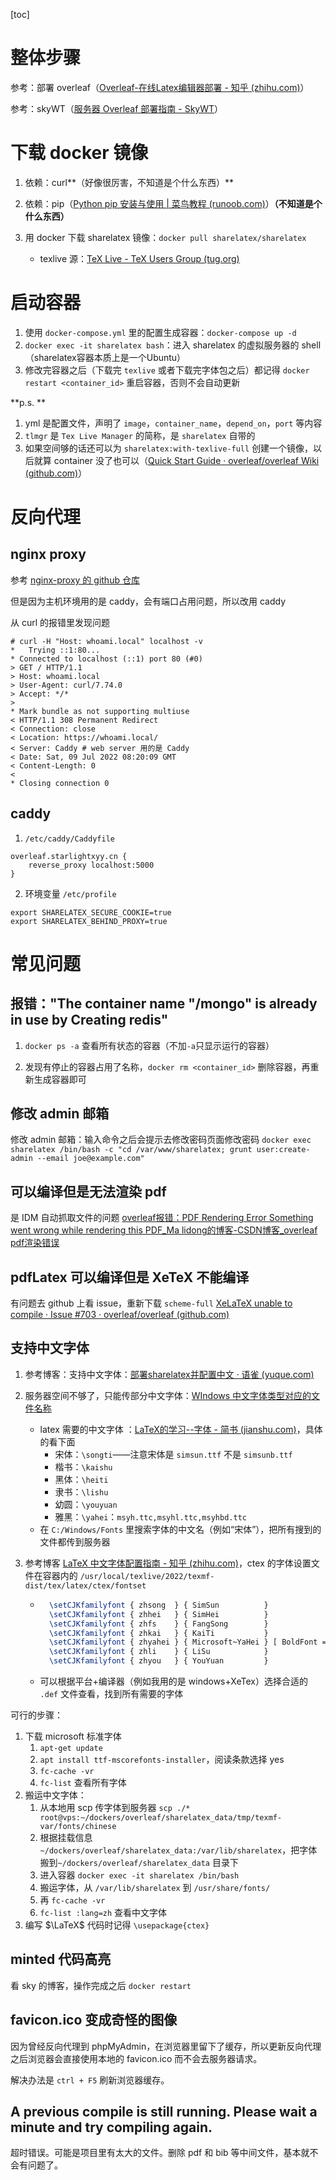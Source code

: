 [toc]

# 整体步骤



参考：部署 overleaf（[Overleaf-在线Latex编辑器部署 - 知乎 (zhihu.com)](https://zhuanlan.zhihu.com/p/150827584)）

参考：skyWT（[服务器 Overleaf 部署指南 - SkyWT](https://blog.skywt.cn/posts/self-host-overleaf)）



# 下载 docker 镜像





1. 依赖：curl**（好像很厉害，不知道是个什么东西）**

2. 依赖：pip（[Python pip 安装与使用 | 菜鸟教程 (runoob.com)](https://www.runoob.com/w3cnote/python-pip-install-usage.html)）**（不知道是个什么东西）**

3. 用 docker 下载 sharelatex 镜像：`docker pull sharelatex/sharelatex` 
    - texlive 源：[TeX Live - TeX Users Group (tug.org)](https://tug.org/texlive/)



# 启动容器



1. 使用 `docker-compose.yml` 里的配置生成容器：`docker-compose up -d`
2. `docker exec -it sharelatex bash`：进入 sharelatex 的虚拟服务器的 shell（sharelatex容器本质上是一个Ubuntu）
3. 修改完容器之后（下载完 `texlive` 或者下载完字体包之后）都记得 `docker restart <container_id>`  重启容器，否则不会自动更新



**p.s. **



1. yml 是配置文件，声明了 `image`，`container_name`，`depend_on`，`port` 等内容
2. `tlmgr` 是 `Tex Live Manager` 的简称，是 `sharelatex` 自带的
3. 如果空间够的话还可以为 `sharelatex:with-texlive-full` 创建一个镜像，以后就算 container 没了也可以（[Quick Start Guide · overleaf/overleaf Wiki (github.com)](https://github.com/overleaf/overleaf/wiki/Quick-Start-Guide)）





# 反向代理



## nginx proxy



参考  [nginx-proxy 的 github 仓库](https://github.com/nginx-proxy/nginx-proxy)



但是因为主机环境用的是 caddy，会有端口占用问题，所以改用 caddy



从 curl 的报错里发现问题

```shell
# curl -H "Host: whoami.local" localhost -v
*   Trying ::1:80...
* Connected to localhost (::1) port 80 (#0)
> GET / HTTP/1.1
> Host: whoami.local
> User-Agent: curl/7.74.0
> Accept: */*
>
* Mark bundle as not supporting multiuse
< HTTP/1.1 308 Permanent Redirect
< Connection: close
< Location: https://whoami.local/
< Server: Caddy # web server 用的是 Caddy
< Date: Sat, 09 Jul 2022 08:20:09 GMT
< Content-Length: 0
<
* Closing connection 0
```





## caddy



1. `/etc/caddy/Caddyfile`

 ```caddy
 overleaf.starlightxyy.cn {
     reverse_proxy localhost:5000
 }
 ```

2. 环境变量 `/etc/profile`

```
export SHARELATEX_SECURE_COOKIE=true
export SHARELATEX_BEHIND_PROXY=true
```







# 常见问题



## 报错："The container name "/mongo" is already in use by Creating redis"



1. `docker ps -a` 查看所有状态的容器（不加`-a`只显示运行的容器）

2. 发现有停止的容器占用了名称，`docker rm <container_id>` 删除容器，再重新生成容器即可



## 修改 admin 邮箱



修改 admin 邮箱：输入命令之后会提示去修改密码页面修改密码 `docker exec sharelatex /bin/bash -c "cd /var/www/sharelatex; grunt user:create-admin --email joe@example.com"`



## 可以编译但是无法渲染 pdf



是 IDM 自动抓取文件的问题 [overleaf报错：PDF Rendering Error Something went wrong while rendering this PDF_Ma lidong的博客-CSDN博客_overleaf pdf渲染错误](https://blog.csdn.net/qq_41684249/article/details/118638988)



## pdfLatex 可以编译但是 XeTeX 不能编译 



有问题去 github 上看 issue，重新下载 `scheme-full` [XeLaTeX unable to compile · Issue #703 · overleaf/overleaf (github.com)](https://github.com/overleaf/overleaf/issues/703)



## 支持中文字体



1. 参考博客：支持中文字体：[部署sharelatex并配置中文 · 语雀 (yuque.com)](https://www.yuque.com/latex/sharelatex/vdit69)

2. 服务器空间不够了，只能传部分中文字体：[WIndows 中文字体类型对应的文件名称](https://blog.csdn.net/qq_29856789/article/details/80883301)
    - latex 需要的中文字体 ：[LaTeX的学习--字体 - 简书 (jianshu.com)](https://www.jianshu.com/p/9c3845f76668)，具体的看下面
        - 宋体：`\songti`——注意宋体是 `simsun.ttf` 不是 `simsunb.ttf`
        - 楷书：`\kaishu`
        - 黑体：`\heiti`
        - 隶书：`\lishu`
        - 幼圆：`\youyuan`
        - 雅黑：`\yahei`：`msyh.ttc,msyhl.ttc,msyhbd.ttc`
    - 在 `C:/Windows/Fonts` 里搜索字体的中文名（例如“宋体”），把所有搜到的文件都传到服务器

3. 参考博客 [LaTeX 中文字体配置指南 - 知乎 (zhihu.com)](https://zhuanlan.zhihu.com/p/538459335)，ctex 的字体设置文件在容器内的 `/usr/local/texlive/2022/texmf-dist/tex/latex/ctex/fontset`

    - ```tex
        \setCJKfamilyfont { zhsong  } { SimSun          }
        \setCJKfamilyfont { zhhei   } { SimHei          }
        \setCJKfamilyfont { zhfs    } { FangSong        }
        \setCJKfamilyfont { zhkai   } { KaiTi           }
        \setCJKfamilyfont { zhyahei } { Microsoft~YaHei } [ BoldFont = *~Bold ]
        \setCJKfamilyfont { zhli    } { LiSu            }
        \setCJKfamilyfont { zhyou   } { YouYuan         }
        ```

    - 可以根据平台+编译器（例如我用的是 windows+XeTex）选择合适的 `.def` 文件查看，找到所有需要的字体





可行的步骤：

1. 下载 microsoft 标准字体
    1. `apt-get update`
    2. `apt install ttf-mscorefonts-installer`，阅读条款选择 yes
    3. `fc-cache -vr`
    4. `fc-list` 查看所有字体
2. 搬运中文字体：
    1. 从本地用 scp 传字体到服务器 `scp ./* root@vps:~/dockers/overleaf/sharelatex_data/tmp/texmf-var/fonts/chinese`
    2. 根据挂载信息`~/dockers/overleaf/sharelatex_data:/var/lib/sharelatex`，把字体搬到`~/dockers/overleaf/sharelatex_data` 目录下
    3. 进入容器 `docker exec -it sharelatex /bin/bash`
    4. 搬运字体，从 `/var/lib/sharelatex` 到 `/usr/share/fonts/`
    5. 再 `fc-cache -vr` 
    6. `fc-list :lang=zh` 查看中文字体
3. 编写 $\LaTeX$ 代码时记得 `\usepackage{ctex}`



## minted 代码高亮



看 sky 的博客，操作完成之后 `docker restart`



## favicon.ico 变成奇怪的图像



因为曾经反向代理到 phpMyAdmin，在浏览器里留下了缓存，所以更新反向代理之后浏览器会直接使用本地的 favicon.ico 而不会去服务器请求。



解决办法是 `ctrl + F5` 刷新浏览器缓存。





## A previous compile is still running. Please wait a minute and try compiling again.



超时错误。可能是项目里有太大的文件。删除 pdf 和 bib 等中间文件，基本就不会有问题了。

